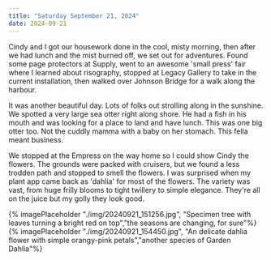 ```yaml
---
title: "Saturday September 21, 2024"
date: 2024-09-21
---
```

Cindy and I got our housework done in the cool, misty morning, then after we had lunch and the mist burned off, we set out for adventures.  Found some page protectors at Supply, went to an awesome 'small press' fair where I learned about risography, stopped at Legacy Gallery to take in the current installation, then walked over Johnson Bridge for a walk along the harbour.  

It was another beautiful day.  Lots of folks out strolling along in the sunshine.  We spotted a very large sea otter right along shore.  He had a fish in his mouth and was looking for a place to land and have lunch.  This was one big otter too.  Not the cuddly mamma with a baby on her stomach.  This fella meant business.

We stopped at the Empress on the way home so I could show Cindy the flowers.  The grounds were packed with cruisers, but we found a less trodden path and stopped to smell the flowers.  I was surprised when my plant app came back as 'dahlia' for most of the flowers.  The variety was vast, from huge frilly blooms to tight twillery to simple elegance.  They're all on the juice but my golly they look good.

{% imagePlaceholder "./img/20240921_151256.jpg", "Specimen tree with leaves turning a bright red on top","the seasons are changing, for sure"%}
{% imagePlaceholder "./img/20240921_154450.jpg", "An delicate dahlia flower with simple orangy-pink petals","another species of Garden Dahlia"%}